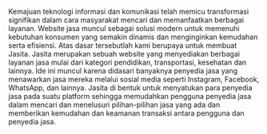 Kemajuan teknologi informasi dan komunikasi telah memicu transformasi signifikan dalam cara masyarakat mencari dan memanfaatkan berbagai layanan. Website jasa muncul sebagai solusi modern untuk memenuhi kebutuhan konsumen yang semakin dinamis dan menginginkan kemudahan serta efisiensi. Atas dasar tersebutlah kami berupaya untuk membuat Jasita. 
Jasita merupakan sebuah website yang menyediakan berbagai layanan jasa mulai dari kategori pendidikan, transportasi, kesehatan dan lainnya. Ide ini muncul karena didasari banyaknya penyedia jasa yang menawarkan jasa mereka melalui sosial media seperti Instagram, Facebook, WhatsApp, dan lainnya. Jasita di bentuk untuk menyatukan para penyedia jasa pada suatu platform sehingga memudahkan pengguna penyedia jasa dalam mencari dan menelusuri pilihan-pilihan jasa yang ada dan memberikan kemudahan dan keamanan transaksi antara pengguna dan penyedia jasa.
